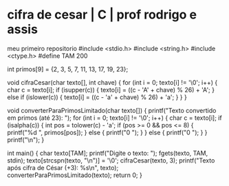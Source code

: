 # cifra de cesar | C | prof rodrigo e assis 
meu primeiro repositorio
#include <stdio.h>
#include <string.h>
#include <ctype.h>
#define TAM 200

int primos[9] = {2, 3, 5, 7, 11, 13, 17, 19, 23};

void cifraCesar(char texto[], int chave) {
    for (int i = 0; texto[i] != '\0'; i++) {
        char c = texto[i];
        if (isupper(c)) {
            texto[i] = ((c - 'A' + chave) % 26) + 'A';
        } else if (islower(c)) {
            texto[i] = ((c - 'a' + chave) % 26) + 'a';
        }
    }
}

void converterParaPrimosLimitado(char texto[]) {
    printf("Texto convertido em primos (até 23): ");
    for (int i = 0; texto[i] != '\0'; i++) {
        char c = texto[i];
        if (isalpha(c)) {
            int pos = tolower(c) - 'a';
            if (pos >= 0 && pos <= 8) {
                printf("%d ", primos[pos]);
            } else {
                printf("0 ");
            }
        } else {
            printf("0 ");
        }
    }
    printf("\n");
}

int main() {
    char texto[TAM];
    printf("Digite o texto: ");
    fgets(texto, TAM, stdin);
    texto[strcspn(texto, "\n")] = '\0';
    cifraCesar(texto, 3);
    printf("Texto após cifra de César (+3): %s\n", texto);
    converterParaPrimosLimitado(texto);
    return 0;
}
